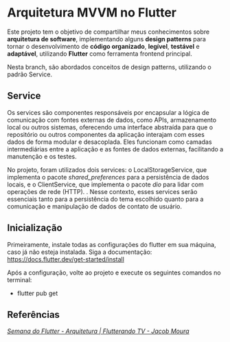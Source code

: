 # Arquitetura MVVM no Flutter

Este projeto tem o objetivo de compartilhar meus conhecimentos sobre **arquitetura de software**,  implementando alguns **design patterns** para tornar o desenvolvimento de **código organizado**, **legível**, **testável** e **adaptável**, utilizando **Flutter** como ferramenta frontend principal.

Nesta branch, são abordados conceitos de design patterns, utilizando o padrão Service.

## Service

Os services são componentes responsáveis por encapsular a lógica de comunicação com fontes externas de dados, como APIs, armazenamento local ou outros sistemas, oferecendo uma interface abstraída para que o repositório ou outros componentes da aplicação interajam com esses dados de forma modular e desacoplada. Eles funcionam como camadas intermediárias entre a aplicação e as fontes de dados externas, facilitando a manutenção e os testes.

No projeto, foram utilizados dois services: o LocalStorageService, que implementa o pacote *shared_preferences* para a persistência de dados locais, e o ClientService, que implementa o pacote *dio* para lidar com operações de rede (HTTP). . Nesse contexto, esses services serão essenciais tanto para a persistência do tema escolhido quanto para a comunicação e manipulação de dados de contato de usuário.

## Inicialização

Primeiramente, instale todas as configurações do flutter em sua máquina, caso já não esteja instalada. Siga a documentação: https://docs.flutter.dev/get-started/install

Após a configuração, volte ao projeto e execute os seguintes comandos no terminal:

- flutter pub get

## Referências

*[Semana do Flutter - Arquitetura | Flutterando TV - Jacob Moura](https://www.youtube.com/watch?v=8lqj7YQ71lo&list=PLlBnICoI-g-c_ZIHqzQjg5E4Re92-qYXn)*